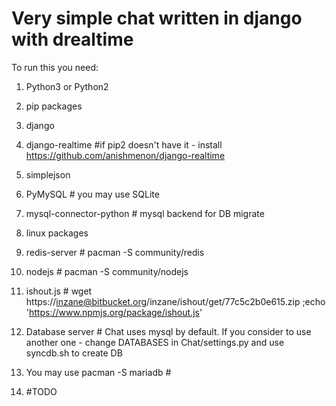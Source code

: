 Very simple chat written in django with drealtime
==========
To run this you need:

1. Python3 or Python2
2. pip packages
 1. django
 2. django-realtime #if pip2 doesn't have it - install https://github.com/anishmenon/django-realtime
 3. simplejson
 4. PyMySQL # you may use SQLite
 5. mysql-connector-python # mysql backend for DB migrate

3. linux packages
 1. redis-server # pacman -S community/redis 
 2. nodejs # pacman -S community/nodejs  
 3. ishout.js # wget https://inzane@bitbucket.org/inzane/ishout/get/77c5c2b0e615.zip ;echo 'https://www.npmjs.org/package/ishout.js'
4. Database server # Chat uses mysql by default. If you consider to use another one - change DATABASES in Chat/settings.py  and use syncdb.sh to create DB
 1. You may use pacman -S mariadb #
 2. #TODO 